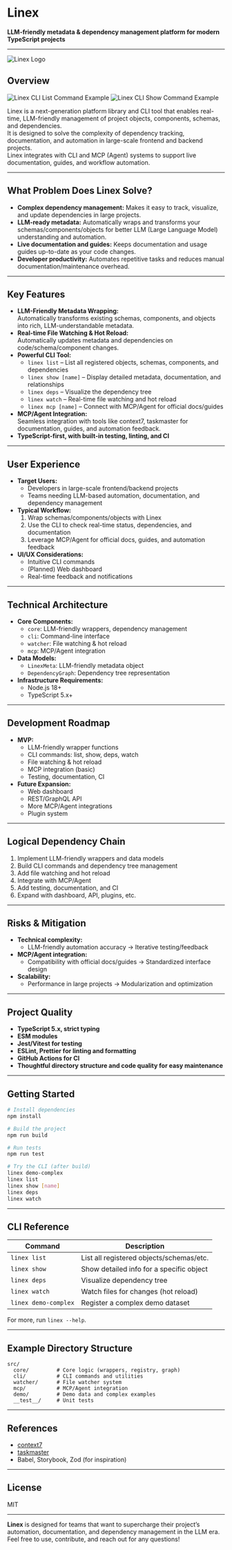 # Linex

**LLM-friendly metadata & dependency management platform for modern TypeScript projects**

---

![Linex Logo](./Logo.png)

## Overview

![Linex CLI List Command Example](./img1.png)
![Linex CLI Show Command Example](./img2.png)

Linex is a next-generation platform library and CLI tool that enables real-time, LLM-friendly management of project objects, components, schemas, and dependencies.  
It is designed to solve the complexity of dependency tracking, documentation, and automation in large-scale frontend and backend projects.  
Linex integrates with CLI and MCP (Agent) systems to support live documentation, guides, and workflow automation.

---

## What Problem Does Linex Solve?

- **Complex dependency management:** Makes it easy to track, visualize, and update dependencies in large projects.
- **LLM-ready metadata:** Automatically wraps and transforms your schemas/components/objects for better LLM (Large Language Model) understanding and automation.
- **Live documentation and guides:** Keeps documentation and usage guides up-to-date as your code changes.
- **Developer productivity:** Automates repetitive tasks and reduces manual documentation/maintenance overhead.

---

## Key Features

- **LLM-Friendly Metadata Wrapping:**  
  Automatically transforms existing schemas, components, and objects into rich, LLM-understandable metadata.
- **Real-time File Watching & Hot Reload:**  
  Automatically updates metadata and dependencies on code/schema/component changes.
- **Powerful CLI Tool:**
  - `linex list` – List all registered objects, schemas, components, and dependencies
  - `linex show [name]` – Display detailed metadata, documentation, and relationships
  - `linex deps` – Visualize the dependency tree
  - `linex watch` – Real-time file watching and hot reload
  - `linex mcp [name]` – Connect with MCP/Agent for official docs/guides
- **MCP/Agent Integration:**  
  Seamless integration with tools like context7, taskmaster for documentation, guides, and automation feedback.
- **TypeScript-first, with built-in testing, linting, and CI**

---

## User Experience

- **Target Users:**
  - Developers in large-scale frontend/backend projects
  - Teams needing LLM-based automation, documentation, and dependency management
- **Typical Workflow:**
  1. Wrap schemas/components/objects with Linex
  2. Use the CLI to check real-time status, dependencies, and documentation
  3. Leverage MCP/Agent for official docs, guides, and automation feedback
- **UI/UX Considerations:**
  - Intuitive CLI commands
  - (Planned) Web dashboard
  - Real-time feedback and notifications

---

## Technical Architecture

- **Core Components:**
  - `core`: LLM-friendly wrappers, dependency management
  - `cli`: Command-line interface
  - `watcher`: File watching & hot reload
  - `mcp`: MCP/Agent integration
- **Data Models:**
  - `LinexMeta`: LLM-friendly metadata object
  - `DependencyGraph`: Dependency tree representation
- **Infrastructure Requirements:**
  - Node.js 18+
  - TypeScript 5.x+

---

## Development Roadmap

- **MVP:**
  - LLM-friendly wrapper functions
  - CLI commands: list, show, deps, watch
  - File watching & hot reload
  - MCP integration (basic)
  - Testing, documentation, CI
- **Future Expansion:**
  - Web dashboard
  - REST/GraphQL API
  - More MCP/Agent integrations
  - Plugin system

---

## Logical Dependency Chain

1. Implement LLM-friendly wrappers and data models
2. Build CLI commands and dependency tree management
3. Add file watching and hot reload
4. Integrate with MCP/Agent
5. Add testing, documentation, and CI
6. Expand with dashboard, API, plugins, etc.

---

## Risks & Mitigation

- **Technical complexity:**
  - LLM-friendly automation accuracy → Iterative testing/feedback
- **MCP/Agent integration:**
  - Compatibility with official docs/guides → Standardized interface design
- **Scalability:**
  - Performance in large projects → Modularization and optimization

---

## Project Quality

- **TypeScript 5.x, strict typing**
- **ESM modules**
- **Jest/Vitest for testing**
- **ESLint, Prettier for linting and formatting**
- **GitHub Actions for CI**
- **Thoughtful directory structure and code quality for easy maintenance**

---

## Getting Started

```bash
# Install dependencies
npm install

# Build the project
npm run build

# Run tests
npm run test

# Try the CLI (after build)
linex demo-complex
linex list
linex show [name]
linex deps
linex watch
```

---

## CLI Reference

| Command              | Description                              |
| -------------------- | ---------------------------------------- |
| `linex list`         | List all registered objects/schemas/etc. |
| `linex show `        | Show detailed info for a specific object |
| `linex deps`         | Visualize dependency tree                |
| `linex watch`        | Watch files for changes (hot reload)     |
| `linex demo-complex` | Register a complex demo dataset          |

For more, run `linex --help`.

---

## Example Directory Structure

```
src/
  core/         # Core logic (wrappers, registry, graph)
  cli/          # CLI commands and utilities
  watcher/      # File watcher system
  mcp/          # MCP/Agent integration
  demo/         # Demo data and complex examples
  __test__/     # Unit tests
```

---

## References

- [context7](https://github.com/context7)
- [taskmaster](https://github.com/taskmaster)
- Babel, Storybook, Zod (for inspiration)

---

## License

MIT

---

**Linex** is designed for teams that want to supercharge their project’s automation, documentation, and dependency management in the LLM era.  
Feel free to use, contribute, and reach out for any questions!
